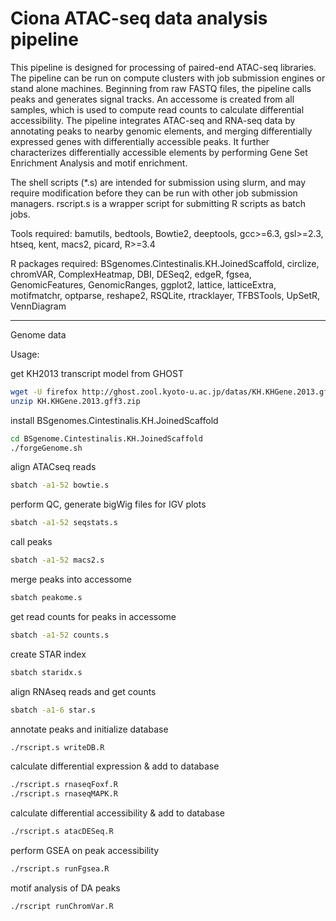 # Ciona ATAC-seq data analysis pipeline
This pipeline is designed for processing of paired-end ATAC-seq libraries.
The pipeline can be run on compute clusters with job submission engines or stand alone machines. Beginning from raw FASTQ files, the pipeline calls peaks and generates signal tracks. An accessome is created from all samples, which is used to compute read counts to calculate differential accessibility. The pipeline integrates ATAC-seq and RNA-seq data by annotating peaks to nearby genomic elements, and merging differentially expressed genes with differentially accessible peaks. It further characterizes differentially accessible elements by performing Gene Set Enrichment Analysis and motif enrichment.

The shell scripts (*.s) are intended for submission using slurm, and may require modification before they can be run with other job submission managers.
rscript.s is a wrapper script for submitting R scripts as batch jobs.

Tools required: bamutils, bedtools, Bowtie2, deeptools, gcc>=6.3, gsl>=2.3, htseq, kent, macs2, picard, R>=3.4 

R packages required:  BSgenomes.Cintestinalis.KH.JoinedScaffold, circlize, chromVAR, ComplexHeatmap, DBI, DESeq2, edgeR, fgsea, GenomicFeatures, GenomicRanges, ggplot2, lattice, latticeExtra, motifmatchr, optparse, reshape2, RSQLite, rtracklayer, TFBSTools, UpSetR, VennDiagram

----------------------------
Genome data

Usage:

get KH2013 transcript model from GHOST
```bash
wget -U firefox http://ghost.zool.kyoto-u.ac.jp/datas/KH.KHGene.2013.gff3.zip
unzip KH.KHGene.2013.gff3.zip
```

install BSgenomes.Cintestinalis.KH.JoinedScaffold
```bash
cd BSgenome.Cintestinalis.KH.JoinedScaffold
./forgeGenome.sh
```
align ATACseq reads
```bash
sbatch -a1-52 bowtie.s
```
perform QC, generate bigWig files for IGV plots
```bash
sbatch -a1-52 seqstats.s
```
call peaks
```bash
sbatch -a1-52 macs2.s
```
merge peaks into accessome
```bash
sbatch peakome.s
```
get read counts for peaks in accessome
```bash
sbatch -a1-52 counts.s
```
create STAR index
```bash
sbatch staridx.s
```
align RNAseq reads and get counts
```bash
sbatch -a1-6 star.s
```
annotate peaks and initialize database
```bash
./rscript.s writeDB.R
```
calculate differential expression & add to database
```bash
./rscript.s rnaseqFoxf.R
./rscript.s rnaseqMAPK.R
```
calculate differential accessibility & add to database
```bash
./rscript.s atacDESeq.R
```
perform GSEA on peak accessibility
```bash
./rscript.s runFgsea.R
```
motif analysis of DA peaks
```bash
./rscript runChromVar.R
```

